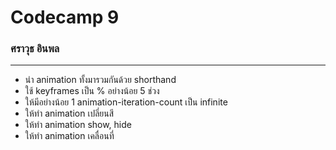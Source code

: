 # Codecamp 9

### ศราวุธ อินพล

---

- นำ animation ทั้งมารวมกันด้วย shorthand
- ใช้ keyframes เป็น % อย่างน้อย 5 ช่วง
- ให้มีอย่างน้อย 1 animation-iteration-count เป็น infinite
- ให้ทำ animation เปลี่ยนสี
- ให้ทำ animation show, hide
- ให้ทำ animation เคลื่อนที่
